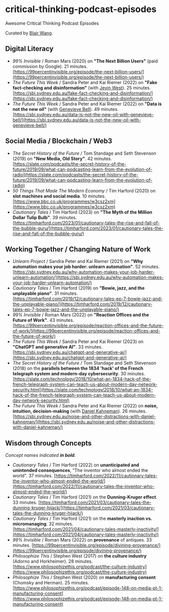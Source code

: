 # critical-thinking-podcast-episodes

Awesome Critical Thinking Podcast Episodes

Curated by [Blair Wang](https://blair.wang/).

## Digital Literacy

- _99% Invisible_ / Roman Mars (2020) on **"The Next Billion Users"** (paid commission by Google). 21 minutes. [https://99percentinvisible.org/episode/the-next-billion-users/](https://99percentinvisible.org/episode/the-next-billion-users/) 
- _The Future This Week_ / Sandra Peter and Kai Riemer (2022) on **"Fake fact-checking and disinformation"** (with [Jevin West](https://jevinwest.org/)). 25 minutes. [https://sbi.sydney.edu.au/fake-fact-checking-and-disinformation/](https://sbi.sydney.edu.au/fake-fact-checking-and-disinformation/)
- _The Future This Week_ / Sandra Peter and Kai Riemer (2022) on **"Data is not the new oil"** (with [Genevieve Bell](https://en.wikipedia.org/wiki/Genevieve_Bell)). 49 minutes. [https://sbi.sydney.edu.au/data-is-not-the-new-oil-with-genevieve-bell/](https://sbi.sydney.edu.au/data-is-not-the-new-oil-with-genevieve-bell/)

## Social Media / Blockchain / Web3

- _The Secret History of the Future_ / Tom Standage and Seth Stevenson (2019) on **"New Media, Old Story"**. 42 minutes. [https://slate.com/podcasts/the-secret-history-of-the-future/2019/09/what-can-podcasting-learn-from-the-evolution-of-radio](https://slate.com/podcasts/the-secret-history-of-the-future/2019/09/what-can-podcasting-learn-from-the-evolution-of-radio)
- _50 Things That Made The Modern Economy_ / Tim Harford (2020) on **slot machines and social media**. 10 minutes. [https://www.bbc.co.uk/programmes/w3csz2xm](https://www.bbc.co.uk/programmes/w3csz2xm)
- _Cautionary Tales_ / Tim Harford (2023) on **"The Myth of the Million Dollar Tulip Bulb"**. 39 minutes. [https://timharford.com/2023/01/cautionary-tales-the-rise-and-fall-of-the-bubble-guru/](https://timharford.com/2023/01/cautionary-tales-the-rise-and-fall-of-the-bubble-guru/)

## Working Together / Changing Nature of Work

- _Unlearn Project_ / Sandra Peter and Kai Riemer (2021) on **"Why automation makes your job harder: unlearn automation"**. 52 minutes. [https://sbi.sydney.edu.au/why-automation-makes-your-job-harder-unlearn-automation/](https://sbi.sydney.edu.au/why-automation-makes-your-job-harder-unlearn-automation/)
- _Cautionary Tales_ / Tim Harford (2019) on **"Bowie, jazz, and the unplayable piano"**. 31 minutes. [https://timharford.com/2019/12/cautionary-tales-ep-7-bowie-jazz-and-the-unplayable-piano/](https://timharford.com/2019/12/cautionary-tales-ep-7-bowie-jazz-and-the-unplayable-piano/)
- _99% Invisible_ / Roman Mars (2022) on **"Reaction Offices and the Future of Work"**. 43 minutes. [https://99percentinvisible.org/episode/reaction-offices-and-the-future-of-work/](https://99percentinvisible.org/episode/reaction-offices-and-the-future-of-work/)
- _The Future This Week_ / Sandra Peter and Kai Riemer (2023) on **"ChatGPT and generative AI"**. 33 minutes. [https://sbi.sydney.edu.au/chatgpt-and-generative-ai/](https://sbi.sydney.edu.au/chatgpt-and-generative-ai/)
- _The Secret History of the Future_ / Tom Standage and Seth Stevenson (2018) on the **parallels between the 1834 'hack' of the French telegraph system and modern-day cybersecurity**. 30 minutes. [https://slate.com/technology/2018/10/what-an-1834-hack-of-the-french-telegraph-system-can-teach-us-about-modern-day-network-security.html](https://slate.com/technology/2018/10/what-an-1834-hack-of-the-french-telegraph-system-can-teach-us-about-modern-day-network-security.html)
- _The Future This Week_ / Sandra Peter and Kai Riemer (2022) on **noise, intuition, decision-making** (with [Daniel Kahneman](https://en.wikipedia.org/wiki/Daniel_Kahneman)). 26 minutes. [https://sbi.sydney.edu.au/noise-and-other-distractions-with-daniel-kahneman/](https://sbi.sydney.edu.au/noise-and-other-distractions-with-daniel-kahneman/)

## Wisdom through Concepts

_Concept names indicated **in bold**._

- _Cautionary Tales_ / Tim Harford (2022) on **unanticipated and unintended consequences**, "The inventor who almost ended the world". 37 minutes. [https://timharford.com/2022/11/cautionary-tales-the-inventor-who-almost-ended-the-world/](https://timharford.com/2022/11/cautionary-tales-the-inventor-who-almost-ended-the-world/)
- _Cautionary Tales_ / Tim Harford (2021) on the **Dunning-Kruger effect**. 33 minutes. [https://timharford.com/2021/03/cautionary-tales-the-dunning-kruger-hijack/](https://timharford.com/2021/03/cautionary-tales-the-dunning-kruger-hijack/)
- _Cautionary Tales_ / Tim Harford (2021) on the **masterly inaction vs. micromanaging**. 32 minutes. [https://timharford.com/2021/04/cautionary-tales-masterly-inactivity/](https://timharford.com/2021/04/cautionary-tales-masterly-inactivity/)
- _99% Invisible_ / Roman Mars (2022) on **provenance** of antiques. 33 minutes. [https://99percentinvisible.org/episode/divining-provenance/](https://99percentinvisible.org/episode/divining-provenance/)
- _Philosophize This_ / Stephen West (2017) on **the culture industry** (Adorno and Horkheimer). 28 minutes. [https://www.philosophizethis.org/podcast/the-culture-industry](https://www.philosophizethis.org/podcast/the-culture-industry)
- _Philosophize This_ / Stephen West (2020) on **manufacturing consent** (Chomsky and Herman). 25 minutes. [https://www.philosophizethis.org/podcast/episode-148-on-media-pt-1-manufacturing-consent](https://www.philosophizethis.org/podcast/episode-148-on-media-pt-1-manufacturing-consent)
